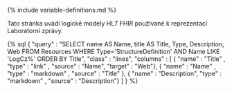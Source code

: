 {% include variable-definitions.md %}

Tato stránka uvádí logické modely HL7 FHIR používané k reprezentaci Laboratorní zprávy.

{% sql {
  "query" : "SELECT name AS Name, title AS Title, Type, Description, Web FROM Resources WHERE Type='StructureDefinition' AND Name LIKE 'LogCz%' ORDER BY Title",
  "class" : "lines",
  "columns" : [
    { "name" : "Title"      , "type" : "link"     , "source" : "Name", "target" : "Web"},
    { "name" : "Name"       , "type" : "markdown" , "source" : "Title" },
    { "name" : "Description", "type" : "markdown" , "source" : "Description"}
  ]
} %}